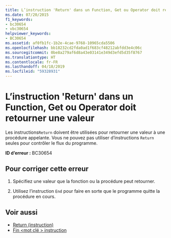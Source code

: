 ```yaml
---
title: L’instruction 'Return' dans un Function, Get ou Operator doit retourner une valeur
ms.date: 07/20/2015
f1_keywords:
- bc30654
- vbc30654
helpviewer_keywords:
- BC30654
ms.assetid: af0fb1fc-1b2e-4cae-9768-10965cda5506
ms.openlocfilehash: bb18232cd2fda0ad1f683cf48212abfdd3e4c06c
ms.sourcegitcommit: 0be8a279af6d8a43e03141e349d3efd5d35f8767
ms.translationtype: HT
ms.contentlocale: fr-FR
ms.lasthandoff: 04/18/2019
ms.locfileid: "59328931"
---
```

# <a name="return-statement-in-a-function-get-or-operator-must-return-a-value"></a>L’instruction 'Return' dans un Function, Get ou Operator doit retourner une valeur
Les instructions`Return` doivent être utilisées pour retourner une valeur à une procédure appelante. Vous ne pouvez pas utiliser d’instructions `Return` seules pour contrôler le flux du programme.  
  
 **ID d’erreur :** BC30654  
  
## <a name="to-correct-this-error"></a>Pour corriger cette erreur  
  
1. Spécifiez une valeur que la fonction ou la procédure peut retourner.  
  
2. Utilisez l’instruction `End` pour faire en sorte que le programme quitte la procédure en cours.  
  
## <a name="see-also"></a>Voir aussi

- [Return (instruction)](../../visual-basic/language-reference/statements/return-statement.md)
- [Fin \<mot clé > instruction](../../visual-basic/language-reference/statements/end-keyword-statement.md)
